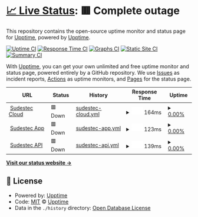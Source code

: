 # [📈 Live Status](https://upptime.github.io/upptime): <!--live status--> **🟥 Complete outage**

This repository contains the open-source uptime monitor and status page for [Upptime](https://upptime.js.org), powered by [Upptime](https://github.com/upptime/upptime).

[![Uptime CI](https://github.com/upptime/upptime/workflows/Uptime%20CI/badge.svg)](https://github.com/upptime/upptime/actions?query=workflow%3A%22Uptime+CI%22)
[![Response Time CI](https://github.com/upptime/upptime/workflows/Response%20Time%20CI/badge.svg)](https://github.com/upptime/upptime/actions?query=workflow%3A%22Response+Time+CI%22)
[![Graphs CI](https://github.com/upptime/upptime/workflows/Graphs%20CI/badge.svg)](https://github.com/upptime/upptime/actions?query=workflow%3A%22Graphs+CI%22)
[![Static Site CI](https://github.com/upptime/upptime/workflows/Static%20Site%20CI/badge.svg)](https://github.com/upptime/upptime/actions?query=workflow%3A%22Static+Site+CI%22)
[![Summary CI](https://github.com/upptime/upptime/workflows/Summary%20CI/badge.svg)](https://github.com/upptime/upptime/actions?query=workflow%3A%22Summary+CI%22)

With [Upptime](https://upptime.js.org), you can get your own unlimited and free uptime monitor and status page, powered entirely by a GitHub repository. We use [Issues](https://github.com/upptime/upptime/issues) as incident reports, [Actions](https://github.com/upptime/upptime/actions) as uptime monitors, and [Pages](https://upptime.github.io/upptime) for the status page.

<!--start: status pages-->
<!-- This summary is generated by Upptime (https://github.com/upptime/upptime) -->
<!-- Do not edit this manually, your changes will be overwritten -->
<!-- prettier-ignore -->
| URL | Status | History | Response Time | Uptime |
| --- | ------ | ------- | ------------- | ------ |
| <img alt="" src="https://icons.duckduckgo.com/ip3/cloud.sudeste.ar.ico" height="13"> [Sudestec Cloud](https://cloud.sudeste.ar/login) | 🟥 Down | [sudestec-cloud.yml](https://github.com/facu8990/sudestec-status/commits/HEAD/history/sudestec-cloud.yml) | <details><summary><img alt="Response time graph" src="./graphs/sudestec-cloud/response-time-week.png" height="20"> 164ms</summary><br><a href="https://upptime.github.io/upptime/history/sudestec-cloud"><img alt="Response time 163" src="https://img.shields.io/endpoint?url=https%3A%2F%2Fraw.githubusercontent.com%2Ffacu8990%2Fsudestec-status%2FHEAD%2Fapi%2Fsudestec-cloud%2Fresponse-time.json"></a><br><a href="https://upptime.github.io/upptime/history/sudestec-cloud"><img alt="24-hour response time 185" src="https://img.shields.io/endpoint?url=https%3A%2F%2Fraw.githubusercontent.com%2Ffacu8990%2Fsudestec-status%2FHEAD%2Fapi%2Fsudestec-cloud%2Fresponse-time-day.json"></a><br><a href="https://upptime.github.io/upptime/history/sudestec-cloud"><img alt="7-day response time 164" src="https://img.shields.io/endpoint?url=https%3A%2F%2Fraw.githubusercontent.com%2Ffacu8990%2Fsudestec-status%2FHEAD%2Fapi%2Fsudestec-cloud%2Fresponse-time-week.json"></a><br><a href="https://upptime.github.io/upptime/history/sudestec-cloud"><img alt="30-day response time 166" src="https://img.shields.io/endpoint?url=https%3A%2F%2Fraw.githubusercontent.com%2Ffacu8990%2Fsudestec-status%2FHEAD%2Fapi%2Fsudestec-cloud%2Fresponse-time-month.json"></a><br><a href="https://upptime.github.io/upptime/history/sudestec-cloud"><img alt="1-year response time 163" src="https://img.shields.io/endpoint?url=https%3A%2F%2Fraw.githubusercontent.com%2Ffacu8990%2Fsudestec-status%2FHEAD%2Fapi%2Fsudestec-cloud%2Fresponse-time-year.json"></a></details> | <details><summary><a href="https://upptime.github.io/upptime/history/sudestec-cloud">0.00%</a></summary><a href="https://upptime.github.io/upptime/history/sudestec-cloud"><img alt="All-time uptime 0.00%" src="https://img.shields.io/endpoint?url=https%3A%2F%2Fraw.githubusercontent.com%2Ffacu8990%2Fsudestec-status%2FHEAD%2Fapi%2Fsudestec-cloud%2Fuptime.json"></a><br><a href="https://upptime.github.io/upptime/history/sudestec-cloud"><img alt="24-hour uptime 0.00%" src="https://img.shields.io/endpoint?url=https%3A%2F%2Fraw.githubusercontent.com%2Ffacu8990%2Fsudestec-status%2FHEAD%2Fapi%2Fsudestec-cloud%2Fuptime-day.json"></a><br><a href="https://upptime.github.io/upptime/history/sudestec-cloud"><img alt="7-day uptime 0.00%" src="https://img.shields.io/endpoint?url=https%3A%2F%2Fraw.githubusercontent.com%2Ffacu8990%2Fsudestec-status%2FHEAD%2Fapi%2Fsudestec-cloud%2Fuptime-week.json"></a><br><a href="https://upptime.github.io/upptime/history/sudestec-cloud"><img alt="30-day uptime 1.38%" src="https://img.shields.io/endpoint?url=https%3A%2F%2Fraw.githubusercontent.com%2Ffacu8990%2Fsudestec-status%2FHEAD%2Fapi%2Fsudestec-cloud%2Fuptime-month.json"></a><br><a href="https://upptime.github.io/upptime/history/sudestec-cloud"><img alt="1-year uptime 0.00%" src="https://img.shields.io/endpoint?url=https%3A%2F%2Fraw.githubusercontent.com%2Ffacu8990%2Fsudestec-status%2FHEAD%2Fapi%2Fsudestec-cloud%2Fuptime-year.json"></a></details>
| <img alt="" src="https://icons.duckduckgo.com/ip3/app.sudeste.ar.ico" height="13"> [Sudestec App](https://app.sudeste.ar) | 🟥 Down | [sudestec-app.yml](https://github.com/facu8990/sudestec-status/commits/HEAD/history/sudestec-app.yml) | <details><summary><img alt="Response time graph" src="./graphs/sudestec-app/response-time-week.png" height="20"> 123ms</summary><br><a href="https://upptime.github.io/upptime/history/sudestec-app"><img alt="Response time 301" src="https://img.shields.io/endpoint?url=https%3A%2F%2Fraw.githubusercontent.com%2Ffacu8990%2Fsudestec-status%2FHEAD%2Fapi%2Fsudestec-app%2Fresponse-time.json"></a><br><a href="https://upptime.github.io/upptime/history/sudestec-app"><img alt="24-hour response time 82" src="https://img.shields.io/endpoint?url=https%3A%2F%2Fraw.githubusercontent.com%2Ffacu8990%2Fsudestec-status%2FHEAD%2Fapi%2Fsudestec-app%2Fresponse-time-day.json"></a><br><a href="https://upptime.github.io/upptime/history/sudestec-app"><img alt="7-day response time 123" src="https://img.shields.io/endpoint?url=https%3A%2F%2Fraw.githubusercontent.com%2Ffacu8990%2Fsudestec-status%2FHEAD%2Fapi%2Fsudestec-app%2Fresponse-time-week.json"></a><br><a href="https://upptime.github.io/upptime/history/sudestec-app"><img alt="30-day response time 301" src="https://img.shields.io/endpoint?url=https%3A%2F%2Fraw.githubusercontent.com%2Ffacu8990%2Fsudestec-status%2FHEAD%2Fapi%2Fsudestec-app%2Fresponse-time-month.json"></a><br><a href="https://upptime.github.io/upptime/history/sudestec-app"><img alt="1-year response time 301" src="https://img.shields.io/endpoint?url=https%3A%2F%2Fraw.githubusercontent.com%2Ffacu8990%2Fsudestec-status%2FHEAD%2Fapi%2Fsudestec-app%2Fresponse-time-year.json"></a></details> | <details><summary><a href="https://upptime.github.io/upptime/history/sudestec-app">0.00%</a></summary><a href="https://upptime.github.io/upptime/history/sudestec-app"><img alt="All-time uptime 0.00%" src="https://img.shields.io/endpoint?url=https%3A%2F%2Fraw.githubusercontent.com%2Ffacu8990%2Fsudestec-status%2FHEAD%2Fapi%2Fsudestec-app%2Fuptime.json"></a><br><a href="https://upptime.github.io/upptime/history/sudestec-app"><img alt="24-hour uptime 0.00%" src="https://img.shields.io/endpoint?url=https%3A%2F%2Fraw.githubusercontent.com%2Ffacu8990%2Fsudestec-status%2FHEAD%2Fapi%2Fsudestec-app%2Fuptime-day.json"></a><br><a href="https://upptime.github.io/upptime/history/sudestec-app"><img alt="7-day uptime 0.00%" src="https://img.shields.io/endpoint?url=https%3A%2F%2Fraw.githubusercontent.com%2Ffacu8990%2Fsudestec-status%2FHEAD%2Fapi%2Fsudestec-app%2Fuptime-week.json"></a><br><a href="https://upptime.github.io/upptime/history/sudestec-app"><img alt="30-day uptime 1.38%" src="https://img.shields.io/endpoint?url=https%3A%2F%2Fraw.githubusercontent.com%2Ffacu8990%2Fsudestec-status%2FHEAD%2Fapi%2Fsudestec-app%2Fuptime-month.json"></a><br><a href="https://upptime.github.io/upptime/history/sudestec-app"><img alt="1-year uptime 0.00%" src="https://img.shields.io/endpoint?url=https%3A%2F%2Fraw.githubusercontent.com%2Ffacu8990%2Fsudestec-status%2FHEAD%2Fapi%2Fsudestec-app%2Fuptime-year.json"></a></details>
| <img alt="" src="https://icons.duckduckgo.com/ip3/api.sudeste.ar.ico" height="13"> [Sudestec API](https://api.sudeste.ar/_/#/login) | 🟥 Down | [sudestec-api.yml](https://github.com/facu8990/sudestec-status/commits/HEAD/history/sudestec-api.yml) | <details><summary><img alt="Response time graph" src="./graphs/sudestec-api/response-time-week.png" height="20"> 139ms</summary><br><a href="https://upptime.github.io/upptime/history/sudestec-api"><img alt="Response time 116" src="https://img.shields.io/endpoint?url=https%3A%2F%2Fraw.githubusercontent.com%2Ffacu8990%2Fsudestec-status%2FHEAD%2Fapi%2Fsudestec-api%2Fresponse-time.json"></a><br><a href="https://upptime.github.io/upptime/history/sudestec-api"><img alt="24-hour response time 210" src="https://img.shields.io/endpoint?url=https%3A%2F%2Fraw.githubusercontent.com%2Ffacu8990%2Fsudestec-status%2FHEAD%2Fapi%2Fsudestec-api%2Fresponse-time-day.json"></a><br><a href="https://upptime.github.io/upptime/history/sudestec-api"><img alt="7-day response time 139" src="https://img.shields.io/endpoint?url=https%3A%2F%2Fraw.githubusercontent.com%2Ffacu8990%2Fsudestec-status%2FHEAD%2Fapi%2Fsudestec-api%2Fresponse-time-week.json"></a><br><a href="https://upptime.github.io/upptime/history/sudestec-api"><img alt="30-day response time 122" src="https://img.shields.io/endpoint?url=https%3A%2F%2Fraw.githubusercontent.com%2Ffacu8990%2Fsudestec-status%2FHEAD%2Fapi%2Fsudestec-api%2Fresponse-time-month.json"></a><br><a href="https://upptime.github.io/upptime/history/sudestec-api"><img alt="1-year response time 116" src="https://img.shields.io/endpoint?url=https%3A%2F%2Fraw.githubusercontent.com%2Ffacu8990%2Fsudestec-status%2FHEAD%2Fapi%2Fsudestec-api%2Fresponse-time-year.json"></a></details> | <details><summary><a href="https://upptime.github.io/upptime/history/sudestec-api">0.00%</a></summary><a href="https://upptime.github.io/upptime/history/sudestec-api"><img alt="All-time uptime 0.00%" src="https://img.shields.io/endpoint?url=https%3A%2F%2Fraw.githubusercontent.com%2Ffacu8990%2Fsudestec-status%2FHEAD%2Fapi%2Fsudestec-api%2Fuptime.json"></a><br><a href="https://upptime.github.io/upptime/history/sudestec-api"><img alt="24-hour uptime 0.00%" src="https://img.shields.io/endpoint?url=https%3A%2F%2Fraw.githubusercontent.com%2Ffacu8990%2Fsudestec-status%2FHEAD%2Fapi%2Fsudestec-api%2Fuptime-day.json"></a><br><a href="https://upptime.github.io/upptime/history/sudestec-api"><img alt="7-day uptime 0.00%" src="https://img.shields.io/endpoint?url=https%3A%2F%2Fraw.githubusercontent.com%2Ffacu8990%2Fsudestec-status%2FHEAD%2Fapi%2Fsudestec-api%2Fuptime-week.json"></a><br><a href="https://upptime.github.io/upptime/history/sudestec-api"><img alt="30-day uptime 1.38%" src="https://img.shields.io/endpoint?url=https%3A%2F%2Fraw.githubusercontent.com%2Ffacu8990%2Fsudestec-status%2FHEAD%2Fapi%2Fsudestec-api%2Fuptime-month.json"></a><br><a href="https://upptime.github.io/upptime/history/sudestec-api"><img alt="1-year uptime 0.00%" src="https://img.shields.io/endpoint?url=https%3A%2F%2Fraw.githubusercontent.com%2Ffacu8990%2Fsudestec-status%2FHEAD%2Fapi%2Fsudestec-api%2Fuptime-year.json"></a></details>

<!--end: status pages-->

[**Visit our status website →**](https://upptime.github.io/upptime)

## 📄 License

- Powered by: [Upptime](https://github.com/upptime/upptime)
- Code: [MIT](./LICENSE) © [Upptime](https://upptime.js.org)
- Data in the `./history` directory: [Open Database License](https://opendatacommons.org/licenses/odbl/1-0/)
